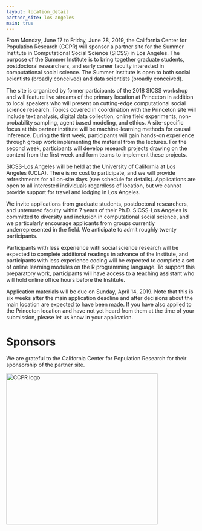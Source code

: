 ```yaml
---
layout: location_detail
partner_site: los-angeles
main: true
---
```


From Monday, June 17 to Friday, June 28, 2019, the California Center for Population Research (CCPR) will sponsor a partner site for the Summer Institute in Computational Social Science (SICSS) in Los Angeles. The purpose of the Summer Institute is to bring together graduate students, postdoctoral researchers, and early career faculty interested in computational social science. The Summer Institute is open to both social scientists (broadly conceived) and data scientists (broadly conceived). 

The site is organized by former participants of the 2018 SICSS workshop and will feature live streams of the primary location at Princeton in addition to local speakers who will present on cutting-edge computational social science research. Topics covered in coordination with the Princeton site will include text analysis, digital data collection, online field experiments, non-probability sampling, agent based modeling, and ethics. A site-specific focus at this partner institute will be machine-learning methods for causal inference. During the first week, participants will gain hands-on experience through group work implementing the material from the lectures. For the second week, participants will develop research projects drawing on the content from the first week and form teams to implement these projects.

SICSS-Los Angeles will be held at the University of California at Los Angeles (UCLA). There is no cost to participate, and we will provide refreshments for all on-site days (see schedule for details). Applications are open to all interested individuals regardless of location, but we cannot provide support for travel and lodging in Los Angeles.

We invite applications from graduate students, postdoctoral researchers, and untenured faculty within 7 years of their Ph.D. SICSS-Los Angeles is committed to diversity and inclusion in computational social science, and we particularly encourage applicants from groups currently underrepresented in the field. We anticipate to admit roughly twenty participants.

Participants with less experience with social science research will be expected to complete additional readings in advance of the Institute, and participants with less experience coding will be expected to complete a set of online learning modules on the R programming language. To support this preparatory work, participants will have access to a teaching assistant who will hold online office hours before the Institute.

Application materials will be due on Sunday, April 14, 2019. Note that this is six weeks after the main application deadline and after decisions about the main location are expected to have been made. If you have also applied to the Princeton location and have not yet heard from them at the time of your submission, please let us know in your application.

# Sponsors

We are grateful to the California Center for Population Research for their sponsorship of the partner site. 
<!---We also thank IDSS for providing the space and look forward to announcing additional sponsors for this partner location in the coming months.-->

<img class="img-responsive" alt="CCPR logo" src="{{ site.baseurl }}{% link /2019/los-angeles/images/CCPR-logo.png %}" width = "400">
